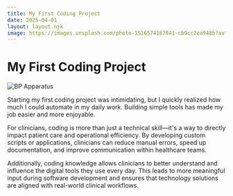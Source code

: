 ```yaml
---
title: My First Coding Project
date: 2025-04-01
layout: layout.njk
image: https://images.unsplash.com/photo-1516574187841-cb9cc2ca948b?auto=format&fit=crop&w=800&q=80
---
```


# My First Coding Project

![BP Apparatus](https://images.unsplash.com/photo-1516574187841-cb9cc2ca948b?auto=format&fit=crop&w=800&q=80)

Starting my first coding project was intimidating, but I quickly realized how much I could automate in my daily work. Building simple tools has made my job easier and more enjoyable.

For clinicians, coding is more than just a technical skill—it's a way to directly impact patient care and operational efficiency. By developing custom scripts or applications, clinicians can reduce manual errors, speed up documentation, and improve communication within healthcare teams.

Additionally, coding knowledge allows clinicians to better understand and influence the digital tools they use every day. This leads to more meaningful input during software development and ensures that technology solutions are aligned with real-world clinical workflows. 